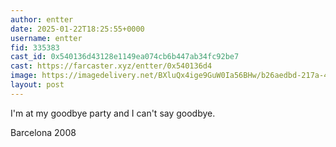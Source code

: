 ```yaml
---
author: entter
date: 2025-01-22T18:25:55+0000
username: entter
fid: 335383
cast_id: 0x540136d43128e1149ea074cb6b447ab34fc92be7
cast: https://farcaster.xyz/entter/0x540136d4
image: https://imagedelivery.net/BXluQx4ige9GuW0Ia56BHw/b26aedbd-217a-46ac-efec-67c866629800/original
layout: post
---
```


I'm at my goodbye party and I can't say goodbye.

Barcelona 2008

<img src='https://imagedelivery.net/BXluQx4ige9GuW0Ia56BHw/b26aedbd-217a-46ac-efec-67c866629800/original' alt='' referrerpolicy='no-referrer'/>
